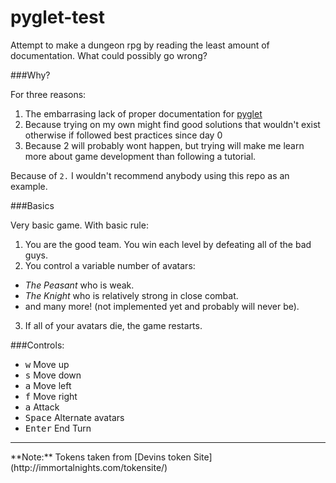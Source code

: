 # pyglet-test
Attempt to make a dungeon rpg by reading the least amount of documentation. What could possibly go wrong?

###Why?

For three reasons:

1. The embarrasing lack of proper documentation for [pyglet](http://www.pyglet.org/documentation.html)
2. Because trying on my own might find good solutions that wouldn't exist otherwise if followed best practices since day 0
3. Because 2 will probably wont happen, but trying will make me learn more about game development than following a tutorial.

Because of `2.` I wouldn't recommend anybody using this repo as an example.

###Basics

Very basic game. With basic rule:

1. You are the good team. You win each level by defeating all of the bad guys.
2. You control a variable number of avatars:
  * *The Peasant* who is weak.
  * *The Knight* who is relatively strong in close combat.
  * and many more! (not implemented yet and probably will never be).
3. If all of your avatars die, the game restarts.

###Controls:

* <kbd>w</kbd> Move up
* <kbd>s</kbd> Move down
* <kbd>a</kbd> Move left
* <kbd>f</kbd> Move right
* <kbd>a</kbd> Attack
* <kbd>Space</kbd> Alternate avatars
* <kbd>Enter</kbd> End Turn

<hr>
**Note:** Tokens taken from [Devins token Site](http://immortalnights.com/tokensite/)
